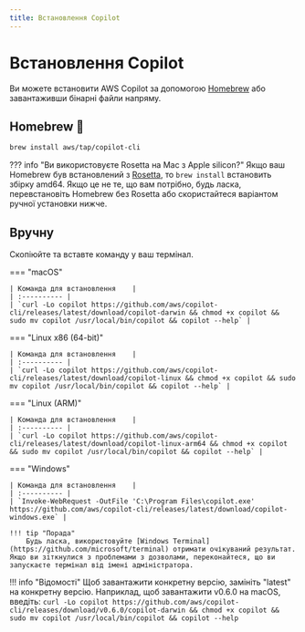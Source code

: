 ```yaml
---
title: Встановлення Copilot
---
```


# Встановлення Copilot

Ви можете встановити AWS Copilot за допомогою [Homebrew](https://brew.sh/) або завантаживши бінарні файли напряму.

## Homebrew 🍻

```sh
brew install aws/tap/copilot-cli
```

??? info "Ви використовуєте Rosetta на Mac з Apple silicon?"
    Якщо ваш Homebrew був встановлений з [Rosetta](https://developer.apple.com/documentation/apple-silicon/about-the-rosetta-translation-environment), то `brew install` встановить збірку amd64.
    Якщо це не те, що вам потрібно, будь ласка, перевстановіть Homebrew без Rosetta або скористайтеся варіантом ручної установки нижче.

## Вручну

Скопіюйте та вставте команду у ваш термінал.

=== "macOS"

    | Команда для встановлення    |
    | :---------- |
    | `curl -Lo copilot https://github.com/aws/copilot-cli/releases/latest/download/copilot-darwin && chmod +x copilot && sudo mv copilot /usr/local/bin/copilot && copilot --help` |

=== "Linux x86 (64-bit)"

    | Команда для встановлення    |
    | :---------- |
    | `curl -Lo copilot https://github.com/aws/copilot-cli/releases/latest/download/copilot-linux && chmod +x copilot && sudo mv copilot /usr/local/bin/copilot && copilot --help` |

=== "Linux (ARM)"

    | Команда для встановлення    |
    | :---------- |
    | `curl -Lo copilot https://github.com/aws/copilot-cli/releases/latest/download/copilot-linux-arm64 && chmod +x copilot && sudo mv copilot /usr/local/bin/copilot && copilot --help` |

=== "Windows"

    | Команда для встановлення    |
    | :---------- |
    | `Invoke-WebRequest -OutFile 'C:\Program Files\copilot.exe' https://github.com/aws/copilot-cli/releases/latest/download/copilot-windows.exe` |

    !!! tip "Порада"
        Будь ласка, використовуйте [Windows Terminal](https://github.com/microsoft/terminal) отримати очікуваний результат. Якщо ви зіткнулися з проблемами з дозволами, переконайтеся, що ви запускаєте термінал від імені адміністратора.

!!! info "Відомості"
    Щоб завантажити конкретну версію, замініть "latest" на конкретну версію. Наприклад, щоб завантажити v0.6.0 на macOS, введіть:
    ```
    curl -Lo copilot https://github.com/aws/copilot-cli/releases/download/v0.6.0/copilot-darwin && chmod +x copilot && sudo mv copilot /usr/local/bin/copilot && copilot --help
    ```
